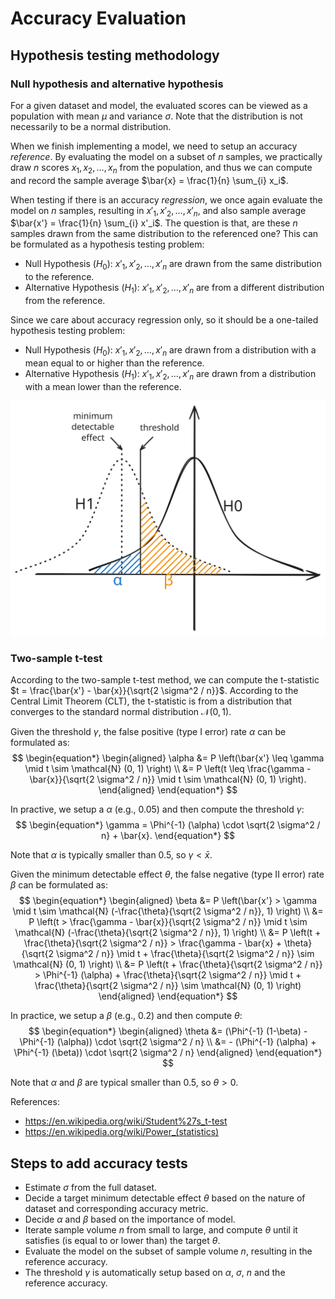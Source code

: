 # Accuracy Evaluation

## Hypothesis testing methodology

### Null hypothesis and alternative hypothesis

For a given dataset and model, the evaluated scores can be viewed as a population with mean $\mu$ and variance $\sigma$. Note that the distribution is not necessarily to be a normal distribution.

When we finish implementing a model, we need to setup an accuracy *reference*. By evaluating the model on a subset of $n$ samples, we practically draw $n$ scores $x_1, x_2, \dots, x_n$ from the population, and thus we can compute and record the sample average $\bar{x} = \frac{1}{n} \sum_{i} x_i$.

When testing if there is an accuracy *regression*, we once again evaluate the model on $n$ samples, resulting in $x'_1, x'_2, \dots, x'_n$, and also sample average $\bar{x'} = \frac{1}{n} \sum_{i} x'_i$. The question is that, are these $n$ samples drawn from the same distribution to the referenced one? This can be formulated as a hypothesis testing problem:

* Null Hypothesis ($H_0$): $x'_1, x'_2, \dots, x'_n$ are drawn from the same distribution to the reference.
* Alternative Hypothesis ($H_1$): $x'_1, x'_2, \dots, x'_n$ are from a different distribution from the reference.

Since we care about accuracy regression only, so it should be a one-tailed hypothesis testing problem:

* Null Hypothesis ($H_0$): $x'_1, x'_2, \dots, x'_n$ are drawn from a distribution with a mean equal to or higher than the reference.
* Alternative Hypothesis ($H_1$): $x'_1, x'_2, \dots, x'_n$ are drawn from a distribution with a mean lower than the reference.

![Hypothesis Testing](./hypothesis-testing.svg)

### Two-sample t-test

According to the two-sample t-test method, we can compute the t-statistic $t = \frac{\bar{x'} - \bar{x}}{\sqrt{2 \sigma^2 / n}}$. According to the Central Limit Theorem (CLT), the t-statistic is from a distribution that converges to the standard normal distribution $\mathcal{N} (0, 1)$.

Given the threshold $\gamma$, the false positive (type I error) rate $\alpha$ can be formulated as:
$$
\begin{equation*}
\begin{aligned}
\alpha &= P \left(\bar{x'} \leq \gamma \mid t \sim \mathcal{N} (0, 1) \right) \\
&= P \left(t \leq \frac{\gamma - \bar{x}}{\sqrt{2 \sigma^2 / n}} \mid t \sim \mathcal{N} (0, 1) \right).
\end{aligned}
\end{equation*}
$$

In practive, we setup a $\alpha$ (e.g., 0.05) and then compute the threshold $\gamma$:
$$
\begin{equation*}
\gamma = \Phi^{-1} (\alpha) \cdot \sqrt{2 \sigma^2 / n} + \bar{x}.
\end{equation*}
$$

Note that $\alpha$ is typically smaller than 0.5, so $\gamma < \bar{x}$.

Given the minimum detectable effect $\theta$, the false negative (type II error) rate $\beta$ can be formulated as:
$$
\begin{equation*}
\begin{aligned}
\beta &= P \left(\bar{x'} > \gamma \mid t \sim \mathcal{N} (-\frac{\theta}{\sqrt{2 \sigma^2 / n}}, 1) \right) \\
&= P \left(t > \frac{\gamma - \bar{x}}{\sqrt{2 \sigma^2 / n}} \mid t \sim \mathcal{N} (-\frac{\theta}{\sqrt{2 \sigma^2 / n}}, 1) \right) \\
&= P \left(t + \frac{\theta}{\sqrt{2 \sigma^2 / n}} > \frac{\gamma - \bar{x} + \theta}{\sqrt{2 \sigma^2 / n}} \mid t + \frac{\theta}{\sqrt{2 \sigma^2 / n}} \sim \mathcal{N} (0, 1) \right) \\
&= P \left(t + \frac{\theta}{\sqrt{2 \sigma^2 / n}} > \Phi^{-1} (\alpha) + \frac{\theta}{\sqrt{2 \sigma^2 / n}} \mid t + \frac{\theta}{\sqrt{2 \sigma^2 / n}} \sim \mathcal{N} (0, 1) \right)
\end{aligned}
\end{equation*}
$$

In practice, we setup a $\beta$ (e.g., 0.2) and then compute $\theta$:
$$
\begin{equation*}
\begin{aligned}
\theta &= (\Phi^{-1} (1-\beta) - \Phi^{-1} (\alpha)) \cdot \sqrt{2 \sigma^2 / n} \\
&= - (\Phi^{-1} (\alpha) + \Phi^{-1} (\beta)) \cdot \sqrt{2 \sigma^2 / n}
\end{aligned}
\end{equation*}
$$

Note that $\alpha$ and $\beta$ are typical smaller than 0.5, so $\theta > 0$.

References:
* https://en.wikipedia.org/wiki/Student%27s_t-test
* https://en.wikipedia.org/wiki/Power_(statistics)

## Steps to add accuracy tests

* Estimate $\sigma$ from the full dataset.
* Decide a target minimum detectable effect $\theta$ based on the nature of dataset and corresponding accuracy metric.
* Decide $\alpha$ and $\beta$ based on the importance of model.
* Iterate sample volume $n$ from small to large, and compute $\theta$ until it satisfies (is equal to or lower than) the target $\theta$.
* Evaluate the model on the subset of sample volume $n$, resulting in the reference accuracy.
* The threshold $\gamma$ is automatically setup based on $\alpha$, $\sigma$, $n$ and the reference accuracy.
